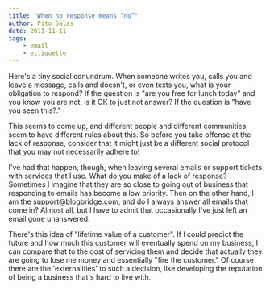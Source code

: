 ```yaml
---
title: "When no response means “no”"
author: Pito Salas
date: 2011-11-11
tags:
    - email
    - ettiquette
---
```




Here's a tiny social conundrum. When someone writes you, calls you and leave a
message, calls and doesn't, or even texts you, what is your obligation to
respond? If the question is "are you free for lunch today" and you know you
are not, is it OK to just not answer? If the question is "have you seen
this?."

This seems to come up, and different people and different communities seem to
have different rules about this. So before you take offense at the lack of
response, consider that it might just be a different social protocol that you
may not necessarily adhere to!

I've had that happen, though, when leaving several emails or support tickets
with services that I use. What do you make of a lack of response? Sometimes I
imagine that they are so close to going out of business that responding to
emails has become a low priority. Then on the other hand, I am the
support@blogbridge.com, and do I always answer all emails that come in? Almost
all, but I have to admit that occasionally I've just left an email gone
unanswered.

There's this idea of "lifetime value of a customer". If I could predict the
future and how much this customer will eventually spend on my business, I can
compare that to the cost of servicing them and decide that actually they are
going to lose me money and essentially "fire the customer." Of course there
are the 'externalities' to such a decision, like developing the reputation of
being a business that's hard to live with.


